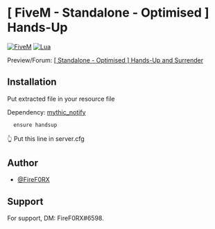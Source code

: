 # [ FiveM - Standalone - Optimised ] Hands-Up 
[![FiveM](https://img.shields.io/badge/-FiveM-orange)](https://img.shields.io/badge/-FiveM-orange) [![Lua](https://img.shields.io/badge/-Lua-blue)](https://img.shields.io/badge/-Lua-blue)

Preview/Forum: [[ Standalone - Optimised ] Hands-Up and Surrender](https://forum.cfx.re/t/standalone-optimised-hands-up-and-surrender/4971519)

## Installation
Put extracted file in your resource file

Dependency: [mythic_notify](https://github.com/JayMontana36/mythic_notify) 

```bash
  ensure handsup
```
👆
Put this line in server.cfg
## Author

- [@FireF0RX](https://www.github.com/f1ref0rx)


## Support

For support, DM: FireF0RX#6598.
